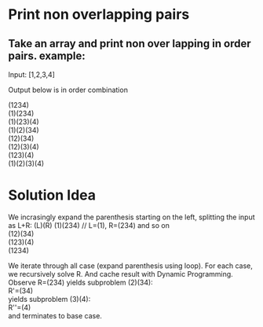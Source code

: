 # Print non overlapping pairs  
## Take an array and print non over lapping in order pairs. example:  
  
  
Input: [1,2,3,4]  
  
Output below is in order combination  
  
(1234)  
(1)(234)  
(1)(23)(4)  
(1)(2)(34)  
(12)(34)  
(12)(3)(4)  
(123)(4)  
(1)(2)(3)(4)  

# Solution Idea  
We incrasingly expand the parenthesis starting on the left, splitting the input as L+R:
(L)(R)
(1)(234)  // L=(1), R=(234) and so on  
(12)(34)  
(123)(4)  
(1234)  
  
We iterate through all case (expand parenthesis using loop). For each case, we recursively solve R. And cache result with Dynamic Programming.
Observe 
R=(234) 
yields subproblem (2)(34):    
R'=(34)  
yields subproblem (3)(4):  
R''=(4)  
and terminates to base case.  
  
  
